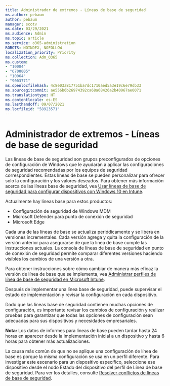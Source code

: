 ```yaml
---
title: Administrador de extremos - Líneas de base de seguridad
ms.author: pebaum
author: pebaum
manager: scotv
ms.date: 03/29/2021
ms.audience: Admin
ms.topic: article
ms.service: o365-administration
ROBOTS: NOINDEX, NOFOLLOW
localization_priority: Priority
ms.collection: Adm_O365
ms.custom:
- "10084"
- "6700005"
- "10064"
- "9003771"
ms.openlocfilehash: 4c8e03a817751ba7dc1710aed5a3e19c6e79db33
ms.sourcegitcommit: ae556b6b26974392ca68a68426a2b40967ae0071
ms.translationtype: HT
ms.contentlocale: es-ES
ms.lasthandoff: 09/07/2021
ms.locfileid: "58923571"
---
```

# <a name="endpoint-manager---security-baselines"></a>Administrador de extremos - Líneas de base de seguridad

Las líneas de base de seguridad son grupos preconfigurados de opciones de configuración de Windows que le ayudarán a aplicar las configuraciones de seguridad recomendadas por los equipos de seguridad correspondientes. Estas líneas de base se pueden personalizar para ofrecer solo la configuración y los valores deseados. Para obtener más información acerca de las líneas base de seguridad, vea [Usar líneas de base de seguridad para configurar dispositivos con Windows 10 en Intune](https://docs.microsoft.com/mem/intune/protect/security-baselines).

Actualmente hay líneas base para estos productos:

- Configuración de seguridad de Windows MDM
- Microsoft Defender para punto de conexión de seguridad
- Microsoft Edge

Cada una de las líneas de base se actualiza periódicamente y se libera en versiones incrementales. Cada versión agrega y quita la configuración de la versión anterior para asegurarse de que la línea de base cumple las instrucciones actuales. La consola de líneas de base de seguridad en punto de conexión de seguridad permite comparar diferentes versiones haciendo visibles los cambios de una versión a otra.

Para obtener instrucciones sobre cómo cambiar de manera más eficaz la versión de línea de base que se implementa, vea [Administrar perfiles de línea de base de seguridad en Microsoft Intune](https://docs.microsoft.com/mem/intune/protect/security-baselines-configure).

Después de implementar una línea base de seguridad, puede supervisar el estado de implementación y revisar la configuración en cada dispositivo.

Dado que las líneas base de seguridad contienen muchas opciones de configuración, es importante revisar los cambios de configuración y realizar pruebas para garantizar que todas las opciones de configuración sean adecuadas para sus dispositivos y necesidades empresariales.

**Nota:** Los datos de informes para líneas de base pueden tardar hasta 24 horas en aparecer desde la implementación inicial a un dispositivo y hasta 6 horas para obtener más actualizaciones. 

La causa más común de que no se aplique una configuración de línea de base es porque la misma configuración se usa en un perfil diferente. Para investigar este escenario para un dispositivo específico, seleccione ese dispositivo desde el nodo Estado del dispositivo del perfil de Línea de base de seguridad. Para ver los detalles, consulte [Resolver conflictos de líneas de base de seguridad](https://docs.microsoft.com/mem/intune/protect/security-baselines-monitor#resolve-conflicts-for-security-baselines).